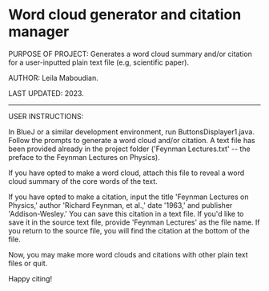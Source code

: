 # Word cloud generator and citation manager

PURPOSE OF PROJECT: Generates a word cloud summary and/or citation for a user-inputted plain text file (e.g, scientific paper).

AUTHOR: Leila Maboudian.

LAST UPDATED: 2023.

* * * 

USER INSTRUCTIONS:  

In BlueJ or a similar development environment, run ButtonsDisplayer1.java. Follow the prompts to generate a word cloud and/or citation. A text file has been provided already in the project folder ('Feynman Lectures.txt' -- the preface to the Feynman Lectures on Physics). 

If you have opted to make a word cloud, attach this file to reveal a word cloud summary of the core words of the text.  

If you have opted to make a citation, input the title 'Feynman Lectures on Physics,' author 'Richard Feynman, et al.,' date '1963,' and publisher 'Addison-Wesley.' You can save this citation in a text file. If you'd like to save it in the source text file, provide 'Feynman Lectures' as the file name. If you return to the source file, you will find the citation at the bottom of the file.

Now, you may make more word clouds and citations with other plain text files or quit.  

Happy citing!

